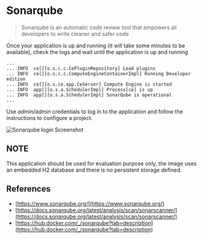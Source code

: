 # Sonarqube

> Sonarqube is an automatic code review tool that empowers all developers to write cleaner and safer code

Once your application is up and running (it will take some minutes to be available),
check the logs and wait until the application is  up and running
```
...
... INFO  ce[][o.s.c.c.CePluginRepository] Load plugins
... INFO  ce[][o.s.c.c.ComputeEngineContainerImpl] Running Developer edition
... INFO  ce[][o.s.ce.app.CeServer] Compute Engine is started
... INFO  app[][o.s.a.SchedulerImpl] Process[ce] is up
... INFO  app[][o.s.a.SchedulerImpl] SonarQube is operational
...
```

Use _admin/admin_ credentials to log in to the application and follow the instructions to configure a project.

![Sonarqube login Screenshot](https://storage.googleapis.com/artifacts.playground.napptive.dev/logos/sonarqube/login.png)

## NOTE

This application should be used for evaluation purpose only, the image uses an embedded H2 database and there is no persistent storage defined.

## References

* [https://www.sonarqube.org/](https://www.sonarqube.org/)
* [https://docs.sonarqube.org/latest/analysis/scan/sonarscanner/](https://docs.sonarqube.org/latest/analysis/scan/sonarscanner/)
* [https://hub.docker.com/_/sonarqube?tab=description](https://hub.docker.com/_/sonarqube?tab=description)
